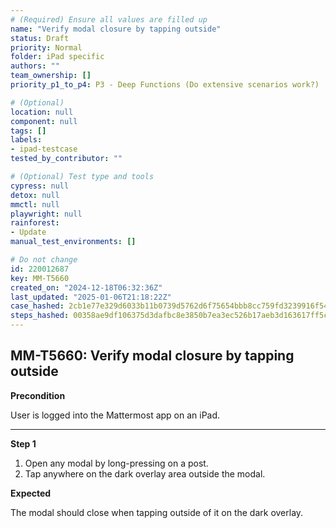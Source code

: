 ```yaml
---
# (Required) Ensure all values are filled up
name: "Verify modal closure by tapping outside"
status: Draft
priority: Normal
folder: iPad specific
authors: ""
team_ownership: []
priority_p1_to_p4: P3 - Deep Functions (Do extensive scenarios work?)

# (Optional)
location: null
component: null
tags: []
labels:
- ipad-testcase
tested_by_contributor: ""

# (Optional) Test type and tools
cypress: null
detox: null
mmctl: null
playwright: null
rainforest:
- Update
manual_test_environments: []

# Do not change
id: 220012687
key: MM-T5660
created_on: "2024-12-18T06:32:36Z"
last_updated: "2025-01-06T21:18:22Z"
case_hashed: 2cb1e77e329d6033b11b0739d5762d6f75654bbb8cc759fd3239916f54878c9040bf3a9c7db78ae133e53db399e3375a
steps_hashed: 00358ae9df106375d3dafbc8e3850b7ea3ec526b17aeb3d163617ff5c4f778a5889cd0f783ba6d02c93e336474945290
---
```


<!-- (Auto-generated) Based on frontmatter's "key" and "name" -->

## MM-T5660: Verify modal closure by tapping outside

**Precondition**

User is logged into the Mattermost app on an iPad.

---

**Step 1**

1. Open any modal by long-pressing on a post.
2. Tap anywhere on the dark overlay area outside the modal.

**Expected**

The modal should close when tapping outside of it on the dark overlay.
